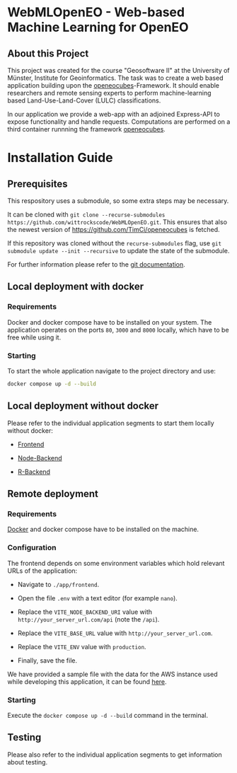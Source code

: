 # WebMLOpenEO - Web-based Machine Learning for OpenEO

## About this Project
This project was created for the course "Geosoftware II" at the University of Münster, Institute for Geoinformatics. The task was to create a web based application building upon the [openeocubes](https://github.com/PondiB/openeocubes)-Framework. It should enable researchers and remote sensing experts to perform machine-learning based Land-Use-Land-Cover (LULC) classifications.

In our application we provide a web-app with an adjoined Express-API to expose functionality and handle requests. Computations are performed on a third container runnning the framework [openeocubes](https://github.com/PondiB/openeocubes).

# Installation Guide

## Prerequisites

This respository uses a submodule, so some extra steps may be necessary.

It can be cloned with `git clone --recurse-submodules https://github.com/wittrockscode/WebMLOpenEO.git`. This ensures that also the newest version of https://github.com/TimCi/openeocubes is fetched.

If this repository was cloned without the `recurse-submodules` flag, use `git submodule update --init --recursive` to update the state of the submodule.

For further information please refer to the [git documentation](https://git-scm.com/book/en/v2/Git-Tools-Submodules).


## Local deployment with docker

### Requirements

Docker and docker compose have to be installed on your system.
The application operates on the ports `80`, `3000` and `8000` locally, which have to be free while using it.

### Starting

To start the whole application navigate to the project directory and use:

```bash
docker compose up -d --build
```


## Local deployment without docker

Please refer to the individual application segments to start them locally without docker:

- [Frontend](app/frontend/README.md)

- [Node-Backend](app/node-backend/README.md)

- [R-Backend](https://github.com/TimCi/openeocubes?tab=readme-ov-file#development-notes)



## Remote deployment

### Requirements

[Docker](https://docs.docker.com/get-docker/) and docker compose have to be installed on the machine.

### Configuration

The frontend depends on some environment variables which hold relevant URLs of the application:

- Navigate to `./app/frontend`.

- Open the file `.env` with a text editor (for example `nano`).

- Replace the `VITE_NODE_BACKEND_URI` value with `http://your_server_url.com/api` (note the `/api`).

- Replace the `VITE_BASE_URL` value with `http://your_server_url.com`.

- Replace the `VITE_ENV` value with `production`.

- Finally, save the file.


We have provided a sample file with the data for the AWS instance used while developing this application, it can be found [here](app/frontend/.env.prod).
### Starting

Execute the `docker compose up -d --build` command in the terminal.

## Testing

Please also refer to the individual application segments to get information about testing.
